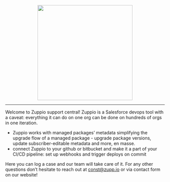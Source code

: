 <p align="center">
    <a href="ttps://zupp.io/">
        <img width="300px" src="https://zupp.io/img/logo.png">
    </a>
</p>

<hr>

<p>Welcome to Zuppio support central! Zuppio is a Salesforce devops tool with a caveat: everything it can do on one org can be done on hundreds of orgs in one iteration.</p>
<ul>
    <li>Zuppio  works with managed packages’ metadata simplifying the upgrade flow of a managed package - upgrade package versions, update subscriber-editable metadata and more, en masse.</li>
    <li>connect Zuppio to your github or bitbucket and make it a part of your CI/CD pipeline: set up webhooks and trigger deploys on commit</li>
</ul>

<p>Here you can log a case and our team will take care of it. For any other questions don’t hesitate to reach out at <a href="mailto:const@zupp.io">const@zupp.io</a> or via contact form on our website!</p>




<!--
**zuppio/zuppio** is a ✨ _special_ ✨ repository because its `README.md` (this file) appears on your GitHub profile.

Here are some ideas to get you started:

- 🔭 I’m currently working on ...
- 🌱 I’m currently learning ...
- 👯 I’m looking to collaborate on ...
- 🤔 I’m looking for help with ...
- 💬 Ask me about ...
- 📫 How to reach me: ...
- 😄 Pronouns: ...
- ⚡ Fun fact: ...
-->

